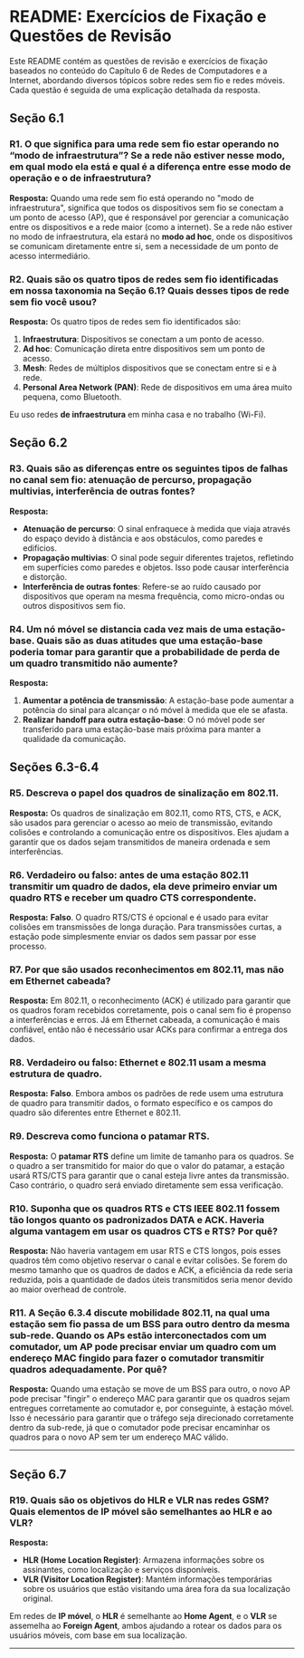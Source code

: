 # **README: Exercícios de Fixação e Questões de Revisão**

Este README contém as questões de revisão e exercícios de fixação baseados no conteúdo do Capítulo 6 de Redes de Computadores e a Internet, abordando diversos tópicos sobre redes sem fio e redes móveis. Cada questão é seguida de uma explicação detalhada da resposta.

## **Seção 6.1**

### **R1. O que significa para uma rede sem fio estar operando no “modo de infraestrutura”? Se a rede não estiver nesse modo, em qual modo ela está e qual é a diferença entre esse modo de operação e o de infraestrutura?**
**Resposta:**
Quando uma rede sem fio está operando no "modo de infraestrutura", significa que todos os dispositivos sem fio se conectam a um ponto de acesso (AP), que é responsável por gerenciar a comunicação entre os dispositivos e a rede maior (como a internet). Se a rede não estiver no modo de infraestrutura, ela estará no **modo ad hoc**, onde os dispositivos se comunicam diretamente entre si, sem a necessidade de um ponto de acesso intermediário.

### **R2. Quais são os quatro tipos de redes sem fio identificadas em nossa taxonomia na Seção 6.1? Quais desses tipos de rede sem fio você usou?**
**Resposta:**
Os quatro tipos de redes sem fio identificados são:
1. **Infraestrutura**: Dispositivos se conectam a um ponto de acesso.
2. **Ad hoc**: Comunicação direta entre dispositivos sem um ponto de acesso.
3. **Mesh**: Redes de múltiplos dispositivos que se conectam entre si e à rede.
4. **Personal Area Network (PAN)**: Rede de dispositivos em uma área muito pequena, como Bluetooth.

Eu uso redes **de infraestrutura** em minha casa e no trabalho (Wi-Fi).

## **Seção 6.2**

### **R3. Quais são as diferenças entre os seguintes tipos de falhas no canal sem fio: atenuação de percurso, propagação multivias, interferência de outras fontes?**
**Resposta:**
- **Atenuação de percurso**: O sinal enfraquece à medida que viaja através do espaço devido à distância e aos obstáculos, como paredes e edifícios.
- **Propagação multivias**: O sinal pode seguir diferentes trajetos, refletindo em superfícies como paredes e objetos. Isso pode causar interferência e distorção.
- **Interferência de outras fontes**: Refere-se ao ruído causado por dispositivos que operam na mesma frequência, como micro-ondas ou outros dispositivos sem fio.

### **R4. Um nó móvel se distancia cada vez mais de uma estação-base. Quais são as duas atitudes que uma estação-base poderia tomar para garantir que a probabilidade de perda de um quadro transmitido não aumente?**
**Resposta:**
1. **Aumentar a potência de transmissão**: A estação-base pode aumentar a potência do sinal para alcançar o nó móvel à medida que ele se afasta.
2. **Realizar handoff para outra estação-base**: O nó móvel pode ser transferido para uma estação-base mais próxima para manter a qualidade da comunicação.

## **Seções 6.3-6.4**

### **R5. Descreva o papel dos quadros de sinalização em 802.11.**
**Resposta:**
Os quadros de sinalização em 802.11, como RTS, CTS, e ACK, são usados para gerenciar o acesso ao meio de transmissão, evitando colisões e controlando a comunicação entre os dispositivos. Eles ajudam a garantir que os dados sejam transmitidos de maneira ordenada e sem interferências.

### **R6. Verdadeiro ou falso: antes de uma estação 802.11 transmitir um quadro de dados, ela deve primeiro enviar um quadro RTS e receber um quadro CTS correspondente.**
**Resposta:**
**Falso**. O quadro RTS/CTS é opcional e é usado para evitar colisões em transmissões de longa duração. Para transmissões curtas, a estação pode simplesmente enviar os dados sem passar por esse processo.

### **R7. Por que são usados reconhecimentos em 802.11, mas não em Ethernet cabeada?**
**Resposta:**
Em 802.11, o reconhecimento (ACK) é utilizado para garantir que os quadros foram recebidos corretamente, pois o canal sem fio é propenso a interferências e erros. Já em Ethernet cabeada, a comunicação é mais confiável, então não é necessário usar ACKs para confirmar a entrega dos dados.

### **R8. Verdadeiro ou falso: Ethernet e 802.11 usam a mesma estrutura de quadro.**
**Resposta:**
**Falso**. Embora ambos os padrões de rede usem uma estrutura de quadro para transmitir dados, o formato específico e os campos do quadro são diferentes entre Ethernet e 802.11.

### **R9. Descreva como funciona o patamar RTS.**
**Resposta:**
O **patamar RTS** define um limite de tamanho para os quadros. Se o quadro a ser transmitido for maior do que o valor do patamar, a estação usará RTS/CTS para garantir que o canal esteja livre antes da transmissão. Caso contrário, o quadro será enviado diretamente sem essa verificação.

### **R10. Suponha que os quadros RTS e CTS IEEE 802.11 fossem tão longos quanto os padronizados DATA e ACK. Haveria alguma vantagem em usar os quadros CTS e RTS? Por quê?**
**Resposta:**
Não haveria vantagem em usar RTS e CTS longos, pois esses quadros têm como objetivo reservar o canal e evitar colisões. Se forem do mesmo tamanho que os quadros de dados e ACK, a eficiência da rede seria reduzida, pois a quantidade de dados úteis transmitidos seria menor devido ao maior overhead de controle.

### **R11. A Seção 6.3.4 discute mobilidade 802.11, na qual uma estação sem fio passa de um BSS para outro dentro da mesma sub-rede. Quando os APs estão interconectados com um comutador, um AP pode precisar enviar um quadro com um endereço MAC fingido para fazer o comutador transmitir quadros adequadamente. Por quê?**
**Resposta:**
Quando uma estação se move de um BSS para outro, o novo AP pode precisar "fingir" o endereço MAC para garantir que os quadros sejam entregues corretamente ao comutador e, por conseguinte, à estação móvel. Isso é necessário para garantir que o tráfego seja direcionado corretamente dentro da sub-rede, já que o comutador pode precisar encaminhar os quadros para o novo AP sem ter um endereço MAC válido.

---

## **Seção 6.7**

### **R19. Quais são os objetivos do HLR e VLR nas redes GSM? Quais elementos de IP móvel são semelhantes ao HLR e ao VLR?**
**Resposta:**
- **HLR (Home Location Register)**: Armazena informações sobre os assinantes, como localização e serviços disponíveis.
- **VLR (Visitor Location Register)**: Mantém informações temporárias sobre os usuários que estão visitando uma área fora da sua localização original.

Em redes de **IP móvel**, o **HLR** é semelhante ao **Home Agent**, e o **VLR** se assemelha ao **Foreign Agent**, ambos ajudando a rotear os dados para os usuários móveis, com base em sua localização.

---

